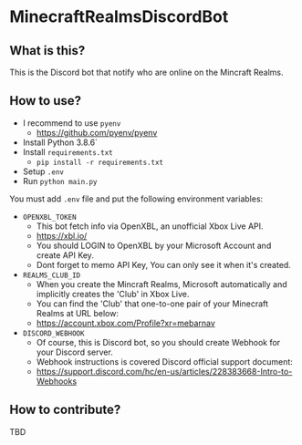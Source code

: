 # MinecraftRealmsDiscordBot

## What is this?

This is the Discord bot that notify who are online on the Mincraft Realms.

## How to use?

- I recommend to use `pyenv`
  - https://github.com/pyenv/pyenv
- Install Python 3.8.6`
- Install `requirements.txt`
  - `pip install -r requirements.txt`
- Setup `.env`
- Run `python main.py`

You must add `.env` file and put the following environment variables:

- `OPENXBL_TOKEN`
  - This bot fetch info via OpenXBL, an unofficial Xbox Live API.
  - https://xbl.io/
  - You should LOGIN to OpenXBL by your Microsoft Account and create API Key.
  - Dont forget to memo API Key, You can only see it when it's created.
- `REALMS_CLUB_ID`
  - When you create the Mincraft Realms, Microsoft automatically and implicitly creates the 'Club' in Xbox Live.
  - You can find the 'Club' that one-to-one pair of your Minecraft Realms at URL below:
  - https://account.xbox.com/Profile?xr=mebarnav
- `DISCORD_WEBHOOK`
  - Of course, this is Discord bot, so you should create Webhook for your Discord server.
  - Webhook instructions is covered Discord official support document:
  - https://support.discord.com/hc/en-us/articles/228383668-Intro-to-Webhooks

## How to contribute?

TBD

